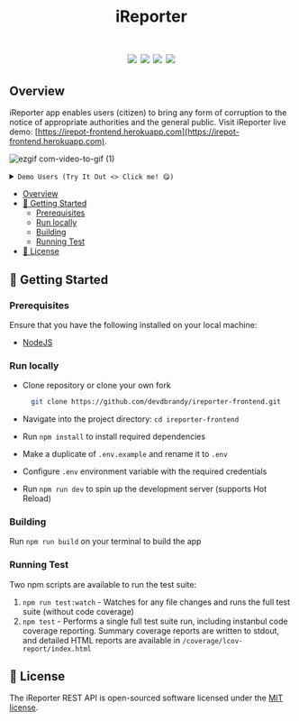 <h1 align="center">iReporter<h1>

<p align="center">
  <a href="https://circleci.com/gh/devdbrandy/ireporter-frontend">
    <img src="https://circleci.com/gh/devdbrandy/ireporter-frontend.svg?style=svg"></a>
  <a href="https://codeclimate.com/github/devdbrandy/ireporter-frontend/maintainability"><img src="https://api.codeclimate.com/v1/badges/4ea779147d454d8fa543/maintainability" /></a>
  <a href="https://codeclimate.com/github/devdbrandy/ireporter-frontend/test_coverage"><img src="https://api.codeclimate.com/v1/badges/4ea779147d454d8fa543/test_coverage" /></a>
  <a href="https://opensource.org/licenses/MIT">
    <img src="https://img.shields.io/badge/License-MIT-brightgreen.svg"></a>
</p>

## Overview

iReporter app enables users (citizen) to bring any form of corruption to the notice of appropriate authorities and the general public. Visit iReporter live demo: [https://irepot-frontend.herokuapp.com](https://irepot-frontend.herokuapp.com).

![ezgif com-video-to-gif (1)](https://user-images.githubusercontent.com/30989030/56726768-54874180-6747-11e9-9014-6050c2ec003a.gif)

<details>
<summary><code>Demo Users (Try It Out <> Click me! 😋)</code></summary>

| Username  | Password | Access       |
|-----------|----------|--------------|
| `admin`   | `secret` | Admin Access |
| `user123` | `secret` | User Access  |
</details>

<!-- TOC depthFrom:2 -->

- [Overview](#overview)
- [:rocket: Getting Started](#1-rocket-getting-started)
  - [Prerequisites](#11-prerequisites)
  - [Run locally](#12-run-locally)
  - [Building](#13-building)
  - [Running Test](#14-running-test)
- [:pencil: License](#2-pencil-license)

<!-- /TOC -->

## :rocket: Getting Started

### Prerequisites

Ensure that you have the following installed on your local machine:

- [NodeJS](https://nodejs.org/en/download/)

### Run locally

- Clone repository or clone your own fork

  ```bash
    git clone https://github.com/devdbrandy/ireporter-frontend.git
  ```

- Navigate into the project directory: `cd ireporter-frontend`
- Run `npm install` to install required dependencies
- Make a duplicate of `.env.example` and rename it to `.env`
- Configure `.env` environment variable with the required credentials
- Run `npm run dev` to spin up the development server (supports Hot Reload)

### Building

Run `npm run build` on your terminal to build the app

### Running Test

Two npm scripts are available to run the test suite:

1. `npm run test:watch` - Watches for any file changes and runs the full test suite (without code coverage)
2. `npm test` - Performs a single full test suite run, including instanbul code coverage reporting. Summary coverage reports are written to stdout, and detailed HTML reports are available in `/coverage/lcov-report/index.html`

## :pencil: License

The iReporter REST API is open-sourced software licensed under the [MIT license](https://opensource.org/licenses/MIT).
